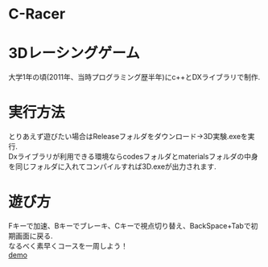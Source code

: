 # C-Racer

# 3Dレーシングゲーム
大学1年の頃(2011年、当時プログラミング歴半年)にc++とDXライブラリで制作.  
# 実行方法
とりあえず遊びたい場合はReleaseフォルダをダウンロード→3D実験.exeを実行.  
Dxライブラリが利用できる環境ならcodesフォルダとmaterialsフォルダの中身を同じフォルダに入れてコンパイルすれば3D.exeが出力されます.  
# 遊び方
Fキーで加速、Bキーでブレーキ、Cキーで視点切り替え、BackSpace+Tabで初期画面に戻る.  
なるべく素早くコースを一周しよう！  
[demo](https://github.com/SSN817/C-Racer/blob/master/demo.png "demo")  
